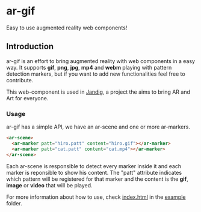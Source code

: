 # ar-gif

Easy to use augmented reality web components!

## Introduction

ar-gif is an effort to bring augmented reality with web components in a easy way. It supports **gif**, **png**, **jpg**, **mp4** and **webm** playing with pattern detection markers, but if you want to add new functionalities feel free to contribute.

This web-component is used in [Jandig](https://github.com/memeLab/Jandig), a project the aims to bring AR and Art for everyone.

### Usage

ar-gif has a simple API, we have an ar-scene and one or more ar-markers.

```html
<ar-scene>
  <ar-marker patt="hiro.patt" content="hiro.gif"></ar-marker>
  <ar-marker patt="cat.patt" content="cat.mp4"></ar-marker>
</ar-scene>
```

Each ar-scene is responsible to detect every marker inside it and each marker is reponsible to show his content.
The "patt" attribute indicates which pattern will be registered for that marker and the content is the **gif**, **image** or **video** that will be played.

For more information about how to use, check [index.html](https://github.com/rodrigocam/ar-gif/blob/master/example/index.html) in the [example](https://github.com/rodrigocam/ar-gif/blob/master/example) folder.
